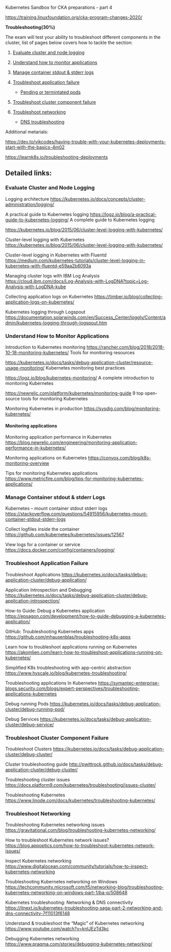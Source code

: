 Kubernetes Sandbox for CKA  preparations - part 4


https://training.linuxfoundation.org/cka-program-changes-2020/

**Troubleshooting(30%)**

The exam will test your ability to troubleshoot different components in the cluster, list of pages below covers how to tackle the section:

1. [Evaluate cluster and node logging](https://kubernetes.io/docs/concepts/cluster-administration/logging/)

2. [Understand how to monitor applications](https://kubernetes.io/docs/tasks/debug-application-cluster/resource-usage-monitoring/)

3. [Manage container stdout & stderr logs](https://kubernetes.io/docs/concepts/cluster-administration/logging/#logging-at-the-node-level)

4. [Troubleshoot application failure](https://kubernetes.io/docs/tasks/debug-application-cluster/debug-application/)

   - [Pending or termintated pods](https://kubernetes.io/docs/concepts/configuration/manage-resources-containers/#troubleshooting)

5. [Troubleshoot cluster component failure](https://kubernetes.io/docs/tasks/debug-application-cluster/debug-cluster/)

6. [Troubleshoot networking](https://kubernetes.io/docs/tasks/debug-application-cluster/debug-cluster/)

   - [DNS troubleshooting](https://kubernetes.io/docs/tasks/administer-cluster/dns-debugging-resolution/)



Additional metarials:

https://dev.to/vikcodes/having-trouble-with-your-kubernetes-deployments-start-with-the-basics-4m02


https://learnk8s.io/troubleshooting-deployments

## Detailed links:


### Evaluate Cluster and Node Logging
Logging architecture
https://kubernetes.io/docs/concepts/cluster-administration/logging/

A practical guide to Kubernetes logging
https://logz.io/blog/a-practical-guide-to-kubernetes-logging/
A complete guide to Kubernetes logging

https://kubernetes.io/blog/2015/06/cluster-level-logging-with-kubernetes/


Cluster-level logging with Kubernetes
https://kubernetes.io/blog/2015/06/cluster-level-logging-with-kubernetes/

Cluster-level logging in Kubernetes with Fluentd
https://medium.com/kubernetes-tutorials/cluster-level-logging-in-kubernetes-with-fluentd-e59aa2b6093a

Managing cluster logs with IBM Log Analysis
https://cloud.ibm.com/docs/Log-Analysis-with-LogDNA?topic=Log-Analysis-with-LogDNA-kube

Collecting application logs on Kubernetes
https://timber.io/blog/collecting-application-logs-on-kubernetes/

Kubernetes logging through Logspout
https://documentation.solarwinds.com/en/Success_Center/loggly/Content/admin/kubernetes-logging-through-logspout.htm

### Understand How to Monitor Applications

Introduction to Kubernetes monitoring
https://rancher.com/blog/2018/2018-10-18-monitoring-kubernetes/
Tools for monitoring resources

https://kubernetes.io/docs/tasks/debug-application-cluster/resource-usage-monitoring/
Kubernetes monitoring best practices

https://logz.io/blog/kubernetes-monitoring/
A complete introduction to monitoring Kubernetes

https://newrelic.com/platform/kubernetes/monitoring-guide
9 top open-source tools for monitoring Kubernetes

Monitoring Kubernetes in production
https://sysdig.com/blog/monitoring-kubernetes/

#### Monitoring applications

Monitoring application performance in Kubernetes
https://blog.newrelic.com/engineering/monitoring-application-performance-in-kubernetes/

Monitoring applications on Kubernetes
https://convox.com/blog/k8s-monitoring-overview

Tips for monitoring Kubernetes applications
https://www.metricfire.com/blog/tips-for-monitoring-kubernetes-applications/

### Manage Container stdout & stderr Logs

Kubernetes – mount container stdout stderr logs
https://stackoverflow.com/questions/54915956/kubernetes-mount-container-stdout-stderr-logs

Collect logfiles inside the container
https://github.com/kubernetes/kubernetes/issues/12567

View logs for a container or service
https://docs.docker.com/config/containers/logging/

### Troubleshoot Application Failure

Troubleshoot Applications
https://kubernetes.io/docs/tasks/debug-application-cluster/debug-application/

Application Introspection and Debugging
https://kubernetes.io/docs/tasks/debug-application-cluster/debug-application-introspection/

How-to Guide: Debug a Kubernetes application
https://epsagon.com/development/how-to-guide-debugging-a-kubernetes-application/

GitHub: Troubleshooting Kubernetes apps
https://github.com/mhausenblas/troubleshooting-k8s-apps

Learn how to troubleshoot applications running on Kubernetes
https://akomljen.com/learn-how-to-troubleshoot-applications-running-on-kubernetes/

Simplified K8s troubleshooting with app-centric abstraction
https://www.hyscale.io/blog/kubernetes-troubleshooting/

Troubleshooting applications In Kubernetes
https://symantec-enterprise-blogs.security.com/blogs/expert-perspectives/troubleshooting-applications-kubernetes

Debug running Pods
https://kubernetes.io/docs/tasks/debug-application-cluster/debug-running-pod/

Debug Services
https://kubernetes.io/docs/tasks/debug-application-cluster/debug-service/

### Troubleshoot Cluster Component Failure

Troubleshoot Clusters
https://kubernetes.io/docs/tasks/debug-application-cluster/debug-cluster/

Cluster troubleshooting guide
http://pwittrock.github.io/docs/tasks/debug-application-cluster/debug-cluster/

Troubleshooting cluster issues
https://docs.platform9.com/kubernetes/troubleshooting/issues-cluster/

Troubleshooting Kubernetes
https://www.linode.com/docs/kubernetes/troubleshooting-kubernetes/

### Troubleshoot Networking


Troubleshooting Kubernetes networking issues
https://gravitational.com/blog/troubleshooting-kubernetes-networking/

How to troubleshoot Kubernetes network issues?
https://blog.appoptics.com/how-to-troubleshoot-kubernetes-network-issues/

Inspect Kubernetes networking
https://www.digitalocean.com/community/tutorials/how-to-inspect-kubernetes-networking

Troubleshooting Kubernetes networking on Windows
https://techcommunity.microsoft.com/t5/networking-blog/troubleshooting-kubernetes-networking-on-windows-part-1/ba-p/508648

Kubernetes troubleshooting: Networking & DNS connectivity
https://itnext.io/kubernetes-troubleshooting-saga-part-2-networking-and-dns-connectivity-7f11013f6148

Understand & troubleshoot the “Magic” of Kubernetes networking
https://www.youtube.com/watch?v=knIJEzTd3kc

Debugging Kubernetes networking
https://www.praqma.com/stories/debugging-kubernetes-networking/

